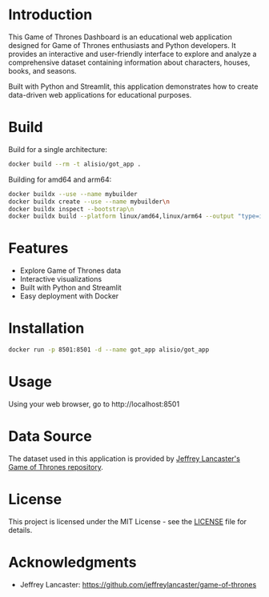# Introduction

This Game of Thrones Dashboard is an educational web application designed for Game of Thrones enthusiasts and Python developers. It provides an interactive and user-friendly interface to explore and analyze a comprehensive dataset containing information about characters, houses, books, and seasons.

Built with Python and Streamlit, this application demonstrates how to create data-driven web applications for educational purposes.




# Build

Build for a single architecture:
```sh
docker build --rm -t alisio/got_app .
```

Building for amd64 and arm64:
```sh
docker buildx --use --name mybuilder
docker buildx create --use --name mybuilder\n
docker buildx inspect --bootstrap\n
docker buildx build --platform linux/amd64,linux/arm64 --output "type=image,push=true"  --tag alisio/got_app:latest --builder mybuilder .
```



# Features

* Explore Game of Thrones data
* Interactive visualizations
* Built with Python and Streamlit
* Easy deployment with Docker

# Installation 

```sh
docker run -p 8501:8501 -d --name got_app alisio/got_app 

```

# Usage

Using your web browser, go to http://localhost:8501

# Data Source

The dataset used in this application is provided by [Jeffrey Lancaster's Game of Thrones repository](https://github.com/jeffreylancaster/game-of-thrones).

# License

This project is licensed under the MIT License - see the [LICENSE]() file for details.

# Acknowledgments
* Jeffrey Lancaster: https://github.com/jeffreylancaster/game-of-thrones


